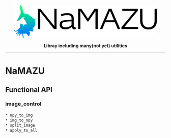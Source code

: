 <div align="center">

<img src="utils/icon.png" width="450">

**Libray including many(not yet) utilities**

---

</div>

# NaMAZU

## Functional API

### image_control

    * npy_to_img
    * img_to_npy
    * split_image
    * apply_to_all
